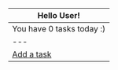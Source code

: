 | Hello User! |
| --- |
| You have 0 tasks today :) |
| --- |
| [Add a task](https://github.com/blloop/taskfeed/blob/main/demo/link-1.md) |
